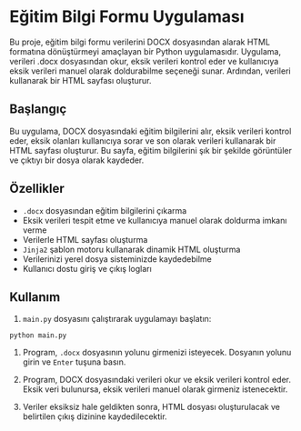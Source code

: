 Eğitim Bilgi Formu Uygulaması
=============================

Bu proje, eğitim bilgi formu verilerini DOCX dosyasından alarak HTML formatına dönüştürmeyi amaçlayan bir Python uygulamasıdır. Uygulama, verileri .docx dosyasından okur, eksik verileri kontrol eder ve kullanıcıya eksik verileri manuel olarak doldurabilme seçeneği sunar. Ardından, verileri kullanarak bir HTML sayfası oluşturur.

Başlangıç
---------

Bu uygulama, DOCX dosyasındaki eğitim bilgilerini alır, eksik verileri kontrol eder, eksik olanları kullanıcıya sorar ve son olarak verileri kullanarak bir HTML sayfası oluşturur. Bu sayfa, eğitim bilgilerini şık bir şekilde görüntüler ve çıktıyı bir dosya olarak kaydeder.

Özellikler
----------

-   `.docx` dosyasından eğitim bilgilerini çıkarma
-   Eksik verileri tespit etme ve kullanıcıya manuel olarak doldurma imkanı verme
-   Verilerle HTML sayfası oluşturma
-   `Jinja2` şablon motoru kullanarak dinamik HTML oluşturma
-   Verilerinizi yerel dosya sisteminizde kaydedebilme
-   Kullanıcı dostu giriş ve çıkış logları


Kullanım
--------

1.  `main.py` dosyasını çalıştırarak uygulamayı başlatın:

```
python main.py

```

1.  Program, `.docx` dosyasının yolunu girmenizi isteyecek. Dosyanın yolunu girin ve `Enter` tuşuna basın.

2.  Program, DOCX dosyasındaki verileri okur ve eksik verileri kontrol eder. Eksik veri bulunursa, eksik verileri manuel olarak girmeniz istenecektir.

3.  Veriler eksiksiz hale geldikten sonra, HTML dosyası oluşturulacak ve belirtilen çıkış dizinine kaydedilecektir.

